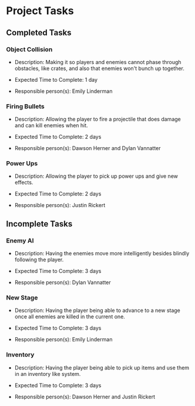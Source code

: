 # Project Tasks

## Completed Tasks

### Object Collision

* Description: Making it so players and enemies cannot phase through obstacles, like crates, and also that enemies won't bunch up together.

* Expected Time to Complete: 1 day

* Responsible person(s): Emily Linderman

### Firing Bullets

* Description: Allowing the player to fire a projectile that does damage and can kill enemies when hit.

* Expected Time to Complete: 2 days

* Responsible person(s): Dawson Herner and Dylan Vannatter

### Power Ups

* Description: Allowing the player to pick up power ups and give new effects. 

* Expected Time to Complete: 2 days

* Responsible person(s): Justin Rickert

## Incomplete Tasks

### Enemy AI

* Description: Having the enemies move more intelligently besides blindly following the player.

* Expected Time to Complete: 3 days

* Responsible person(s): Dylan Vannatter

### New Stage

* Description: Having the player being able to advance to a new stage once all enemies are killed in the current one. 

* Expected Time to Complete: 3 days

* Responsible person(s): Emily Linderman

### Inventory

* Description: Having the player being able to pick up items and use them in an inventory like system.

* Expected Time to Complete: 3 days

* Responsible person(s): Dawson Herner and Justin Rickert

